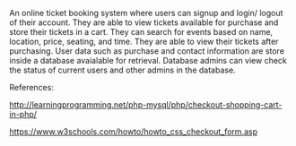 An online ticket booking system where users can signup and login/ logout of their account. 
They are able to view tickets available for purchase and store their tickets in a cart. They 
can search for events based on name, location, price, seating, and time. They are able to 
view their tickets after purchasing. User data such as purchase and contact 
information are store inside a database avaialable for retrieval. Database admins can view 
check the status of current users and other admins in the database. 

References:

http://learningprogramming.net/php-mysql/php/checkout-shopping-cart-in-php/

https://www.w3schools.com/howto/howto_css_checkout_form.asp
